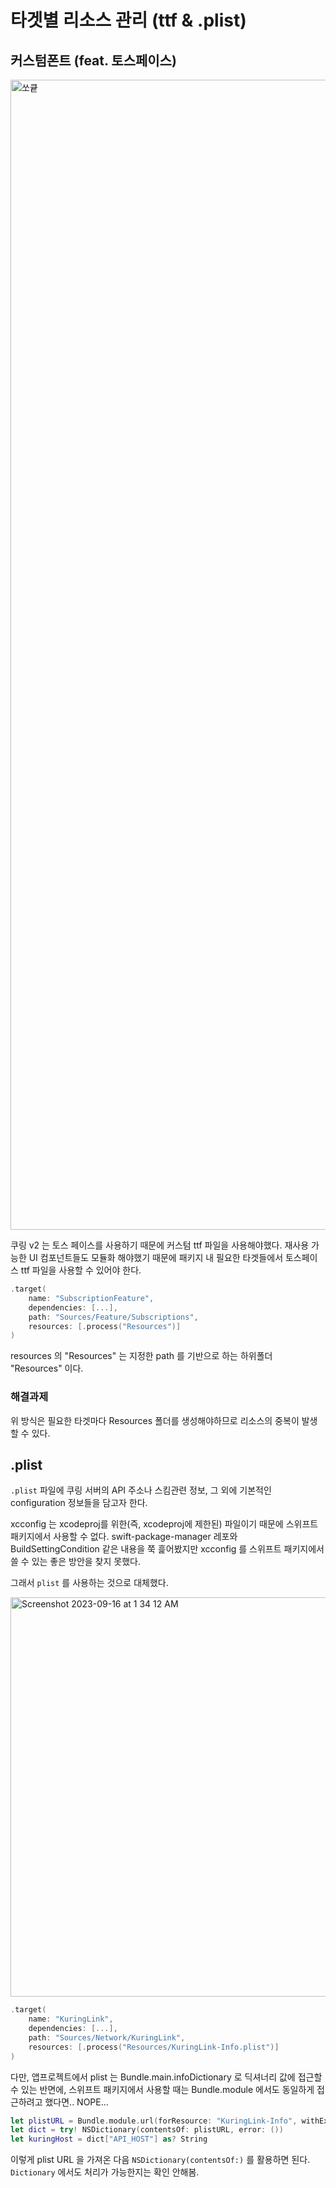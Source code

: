 # 타겟별 리소스 관리 (ttf & .plist)

## 커스텀폰트 (feat. 토스페이스)

<img width="1840" alt="쏘큩" src="https://github.com/ku-ring/ios-app/assets/53814741/8ce44fd7-b40d-478d-809f-a60915a9c478">

쿠링 v2 는 토스 페이스를 사용하기 때문에 커스텀 ttf 파일을 사용해야했다. 재사용 가능한 UI 컴포넌트들도 모듈화 해야했기 때문에 패키지 내 필요한 타겟들에서 토스페이스 ttf 파일을 사용할 수 있어야 한다.

```swift
.target(
    name: "SubscriptionFeature",
    dependencies: [...],
    path: "Sources/Feature/Subscriptions",
    resources: [.process("Resources")]
)
```
resources 의 "Resources" 는 지정한 path 를 기반으로 하는 하위폴더 "Resources" 이다.

### 해결과제

위 방식은 필요한 타겟마다 Resources 폴더를 생성해야하므로 리소스의 중복이 발생할 수 있다.

## .plist

`.plist` 파일에 쿠링 서버의 API 주소나 스킴관련 정보, 그 외에 기본적인 configuration 정보들을 담고자 한다.

xcconfig 는 xcodeproj를 위한(즉, xcodeproj에 제한된) 파일이기 때문에 스위프트 패키지에서 사용할 수 없다. swift-package-manager 레포와 BuildSettingCondition 같은 내용을 쭉 흝어봤지만 xcconfig 를 스위프트 패키지에서 쓸 수 있는 좋은 방안을 찾지 못했다.

그래서 `plist` 를 사용하는 것으로 대체했다.

<img width="639" alt="Screenshot 2023-09-16 at 1 34 12 AM" src="https://github.com/ku-ring/ios-app/assets/53814741/c88d9bd3-0c21-453b-960c-2ce6d4d666e8">

```swift
.target(
    name: "KuringLink",
    dependencies: [...],
    path: "Sources/Network/KuringLink",
    resources: [.process("Resources/KuringLink-Info.plist")]
)
```

다만,
앱프로젝트에서 plist 는 Bundle.main.infoDictionary 로 딕셔너리 값에 접근할 수 있는 반면에,
스위프트 패키지에서 사용할 때는 Bundle.module 에서도 동일하게 접근하려고 했다면.. NOPE...

```swift
let plistURL = Bundle.module.url(forResource: "KuringLink-Info", withExtension: "plist")!
let dict = try! NSDictionary(contentsOf: plistURL, error: ())
let kuringHost = dict["API_HOST"] as? String
```

이렇게 plist URL 을 가져온 다음 `NSDictionary(contentsOf:)` 를 활용하면 된다. `Dictionary` 에서도 처리가 가능한지는 확인 안해봄.

